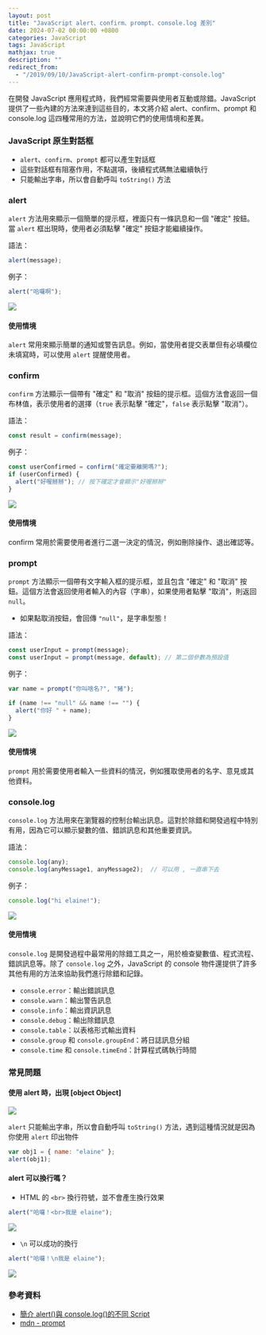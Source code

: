 ```yaml
---
layout: post
title: "JavaScript alert、confirm、prompt、console.log 差別"
date: 2024-07-02 00:00:00 +0800
categories: JavaScript
tags: JavaScript
mathjax: true
description: ""
redirect_from: 
  - "/2019/09/10/JavaScript-alert-confirm-prompt-console.log"
---
```


在開發 JavaScript 應用程式時，我們經常需要與使用者互動或除錯。JavaScript 提供了一些內建的方法來達到這些目的，本文將介紹 alert、confirm、prompt 和 console.log 這四種常用的方法，並說明它們的使用情境和差異。

### JavaScript 原生對話框

- `alert`、`confirm`、`prompt` 都可以產生對話框
- 這些對話框有阻塞作用，不點選項，後續程式碼無法繼續執行
- 只能輸出字串，所以會自動呼叫 `toString()` 方法

### alert

`alert` 方法用來顯示一個簡單的提示框，裡面只有一條訊息和一個 "確定" 按鈕。當 `alert` 框出現時，使用者必須點擊 "確定" 按鈕才能繼續操作。

語法：
```js
alert(message);
```

例子：
```js
alert("哈囉啊");
```

![](https://i.imgur.com/KiB57Lu.png)

#### 使用情境

`alert` 常用來顯示簡單的通知或警告訊息。例如，當使用者提交表單但有必填欄位未填寫時，可以使用 `alert` 提醒使用者。

### confirm

`confirm` 方法顯示一個帶有 "確定" 和 "取消" 按鈕的提示框。這個方法會返回一個布林值，表示使用者的選擇（`true` 表示點擊 "確定"，`false` 表示點擊 "取消"）。

語法：
```js
const result = confirm(message);
```

例子：
```js
const userConfirmed = confirm("確定要離開嗎?");
if (userConfirmed) {
  alert("好喔掰掰"); // 按下確定才會顯示"好喔掰掰"
}
```

![](https://i.imgur.com/4AWNvIr.png)

#### 使用情境

confirm 常用於需要使用者進行二選一決定的情況，例如刪除操作、退出確認等。

### prompt

`prompt` 方法顯示一個帶有文字輸入框的提示框，並且包含 "確定" 和 "取消" 按鈕。這個方法會返回使用者輸入的內容（字串），如果使用者點擊 "取消"，則返回 `null`。

- 如果點取消按鈕，會回傳 `"null"`，是字串型態！

語法：
```js
const userInput = prompt(message);
const userInput = prompt(message, default); // 第二個參數為預設值
```

例子：
```js
var name = prompt("你叫啥名?", "豬");

if (name !== "null" && name !== "") {
  alert("你好 " + name);
}
```

![](https://i.imgur.com/dGbtRBd.png)

#### 使用情境

`prompt` 用於需要使用者輸入一些資料的情況，例如獲取使用者的名字、意見或其他資料。

### console.log

`console.log` 方法用來在瀏覽器的控制台輸出訊息。這對於除錯和開發過程中特別有用，因為它可以顯示變數的值、錯誤訊息和其他重要資訊。

語法：
```js
console.log(any);
console.log(anyMessage1, anyMessage2);  // 可以用 , 一直串下去
```

例子：
```js
console.log("hi elaine!");
```

![](https://i.imgur.com/2Y8Kf6t.png)

#### 使用情境

`console.log` 是開發過程中最常用的除錯工具之一，用於檢查變數值、程式流程、錯誤訊息等。除了 `console.log` 之外，JavaScript 的 console 物件還提供了許多其他有用的方法來協助我們進行除錯和記錄。

- `console.error`：輸出錯誤訊息
- `console.warn`：輸出警告訊息
- `console.info`：輸出資訊訊息
- `console.debug`：輸出除錯訊息
- `console.table`：以表格形式輸出資料
- `console.group` 和 `console.groupEnd`：將日誌訊息分組
- `console.time` 和 `console.timeEnd`：計算程式碼執行時間

### 常見問題

#### 使用 alert 時，出現 [object Object]

![](https://i.imgur.com/MpQqJdL.png)

`alert` 只能輸出字串，所以會自動呼叫 `toString()` 方法，遇到這種情況就是因為你使用 `alert` 印出物件

```js
var obj1 = { name: "elaine" };
alert(obj1);
```

#### alert 可以換行嗎？

- HTML 的 `<br>` 換行符號，並不會產生換行效果

```js
alert("哈囉！<br>我是 elaine");
```

![](https://i.imgur.com/cJpZDaJ.png)

- `\n` 可以成功的換行

```js
alert("哈囉！\n我是 elaine");
```

![](https://i.imgur.com/Vt5VUB2.png)

### 參考資料

- [簡介 alert()與 console.log()的不同 Script](https://www.itread01.com/p/1028845.html)
- [mdn - prompt](https://developer.mozilla.org/en-US/docs/Web/API/Window/prompt)
